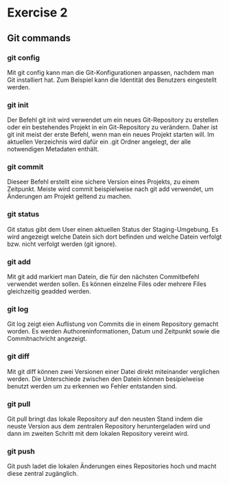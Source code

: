 # Exercise 2  

## Git commands  

### git config  

Mit git config kann man die Git-Konfigurationen anpassen, nachdem man Git installiert hat. Zum Beispiel kann die Identität des Benutzers eingestellt werden.  

### git init  

Der Befehl git init wird verwendet um ein neues Git-Repository zu erstellen oder ein bestehendes Projekt in ein Git-Repository zu verändern. Daher ist git init meist der erste Befehl, wenn man ein neues Projekt starten will. Im aktuellen Verzeichnis wird dafür ein .git Ordner angelegt, der alle notwendigen Metadaten enthält.  
  
### git commit  

Dieseer Befehl erstellt eine sichere Version eines Projekts, zu einem Zeitpunkt. Meiste wird commit beispielweise nach git add verwendet, um Änderungen am Projekt geltend zu machen.  

### git status  

Git status gibt dem User einen aktuellen Status der Staging-Umgebung. Es wird angezeigt welche Datein sich dort befinden und welche Datein verfolgt bzw. nicht verfolgt werden (git ignore).  

### git add  

Mit git add markiert man Datein, die für den nächsten Commitbefehl verwendet werden sollen. Es können einzelne Files oder mehrere Files gleichzeitig geadded werden.  

### git log  

Git log zeigt eien Auflistung von Commits die in einem Repository gemacht worden. Es werden Authoreninformationen, Datum und Zeitpunkt sowie die Commitnachricht angezeigt.  

### git diff  

Mit git diff können zwei Versionen einer Datei direkt miteinander verglichen werden. Die Unterschiede zwischen den Datein können besipielweise benutzt werden um zu erkennen wo Fehler entstanden sind.  

### git pull  

Git pull bringt das lokale Repository auf den neusten Stand indem die neuste Version aus dem zentralen Repository heruntergeladen wird und dann im zweiten Schritt mit dem lokalen Repository vereint wird.  

### git push  

Git push ladet die lokalen Änderungen eines Repositories hoch und macht diese zentral zugänglich.
